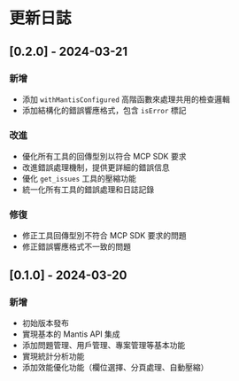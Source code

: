 # 更新日誌

## [0.2.0] - 2024-03-21

### 新增
- 添加 `withMantisConfigured` 高階函數來處理共用的檢查邏輯
- 添加結構化的錯誤響應格式，包含 `isError` 標記

### 改進
- 優化所有工具的回傳型別以符合 MCP SDK 要求
- 改進錯誤處理機制，提供更詳細的錯誤信息
- 優化 `get_issues` 工具的壓縮功能
- 統一化所有工具的錯誤處理和日誌記錄

### 修復
- 修正工具回傳型別不符合 MCP SDK 要求的問題
- 修正錯誤響應格式不一致的問題

## [0.1.0] - 2024-03-20

### 新增
- 初始版本發布
- 實現基本的 Mantis API 集成
- 添加問題管理、用戶管理、專案管理等基本功能
- 實現統計分析功能
- 添加效能優化功能（欄位選擇、分頁處理、自動壓縮） 